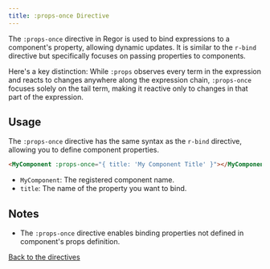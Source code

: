 ```yaml
---
title: :props-once Directive
---
```



The `:props-once` directive in Regor is used to bind expressions to a component's property, allowing dynamic updates. It is similar to the `r-bind` directive but specifically focuses on passing properties to components.

Here's a key distinction: While `:props` observes every term in the expression and reacts to changes anywhere along the expression chain, `:props-once` focuses solely on the tail term, making it reactive only to changes in that part of the expression.

## Usage

The `:props-once` directive has the same syntax as the `r-bind` directive, allowing you to define component properties.

```html
<MyComponent :props-once="{ title: 'My Component Title' }"></MyComponent>
```

- `MyComponent`: The registered component name.
- `title`: The name of the property you want to bind.

## Notes

- The `:props-once` directive enables binding properties not defined in component's props definition.

[Back to the directives](/directives/directives)
